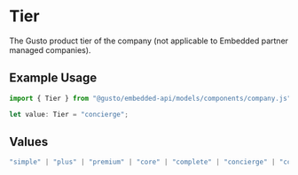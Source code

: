 # Tier

The Gusto product tier of the company (not applicable to Embedded partner managed companies).

## Example Usage

```typescript
import { Tier } from "@gusto/embedded-api/models/components/company.js";

let value: Tier = "concierge";
```

## Values

```typescript
"simple" | "plus" | "premium" | "core" | "complete" | "concierge" | "contractor_only" | "basic"
```